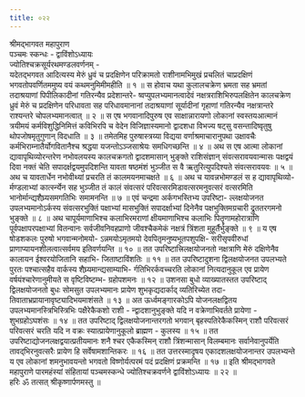 ```yaml
---
title: ०२२
---
```

श्रीमद्‌भागवत महापुराण  
पञ्चमः स्कन्धः - द्वाविंशोऽध्यायः  
ज्योतिश्चक्रसूर्यरथमण्डलवर्णनम् -  
यदेतद्‌भगवत आदित्यस्य मेरुं ध्रुवं च प्रदक्षिणेन परिक्रामतो राशीनामभिमुखं प्रचलितं चाप्रदक्षिणं भगवतोपवर्णितममुष्य वयं कथमनुमिमीमहीति ॥ १ ॥ स होवाच यथा कुलालचक्रेण भ्रमता सह भ्रमतां तदाश्रयाणां पिपीलिकादीनां गतिरन्यैव प्रदेशान्तरे- ष्वप्युपलभ्यमानत्वादेवं नक्षत्रराशिभिरुपलक्षितेन कालचक्रेण ध्रुवं मेरुं च प्रदक्षिणेन परिधावता सह परिधावमानानां तदाश्रयाणां सूर्यादीनां गृहाणां गतिरन्यैव नक्षत्रान्तरे राश्यन्तरे चोपलभ्यमानत्वात् ॥ २ ॥ स एष भगवानादिपुरुष एव साक्षान्नारायणो लोकानां स्वस्तयआत्मानं त्रयीमयं कर्मविशुद्धिनिमित्तं कविभिरपि च वेदेन विजिज्ञास्यमानो द्वादशधा विभज्य षट्सु वसन्तादिष्वृतुषु थोपजोषमृतुगुणान् विदधाति ॥ ३ ॥ तमेतमिह पुरुषास्त्रय्या विद्यया वर्णाश्रमाचारानुपथा उक्षावचैः कर्मभिराम्नातैर्योगवितानैश्च श्रद्धया यजन्तोऽञ्जसाश्रेयः समधिगच्छन्ति ॥ ४ ॥ अथ स एष आत्मा लोकानां द्यावापृथिव्योरन्तरेण नभोवलयस्य कालचक्रगतो द्वादशमासान् भुङ्क्ते राशिसंज्ञान् संवत्सरावयवान्मासः पक्षद्वयं दिवा नक्तं चेति सपादर्क्षद्वयमुपदिशन्ति यावता षष्ठमंशं भुञ्जीत स वै ऋतुरित्युपदिश्यते संवत्सरावयवः ॥ ५ ॥ अथ च यावतार्धेन नभोवीथ्यां प्रचरति तं कालमयनमाचक्षते ॥ ६ ॥ अथ च यावन्नभोमण्डलं स ह द्यावापृथिव्यो- र्मण्डलाभ्यां कार्त्स्न्येन सह भुञ्जीत तं कालं संवत्सरं परिवत्सरमिडावत्सरमनुवत्सरं वत्सरमिति भानोर्मान्द्यशैघ्र्यसमगतिभिः समामनन्ति ॥ ७ ॥ एवं चन्द्रमा अर्कगभस्तिभ्य उपरिष्टा- ल्लक्षयोजनत उपलभ्यमानोऽर्कस्य संवत्सरभुक्तिं पक्षाभ्यां मासभुक्तिं सपादर्क्षाभ्यां दिनेनैव पक्षभुक्तिमग्रचारी द्रुततरगमनो भुङ्क्ते ॥ ८ ॥ अथ चापूर्यमाणाभिश्च कलाभिरमराणां क्षीयमाणाभिश्च कलाभिः पितॄणामहोरात्राणि पूर्वपक्षापरपक्षाभ्यां वितन्वानः सर्वजीवनिवहप्राणो जीवश्चैकमेकं नक्षत्रं त्रिंशता मुहूर्तैर्भुङ्क्ते ॥ ९ ॥ य एष षोडशकलः पुरुषो भगवान्मनोमयो- ऽन्नमयोऽमृतमयो देवपितृमनुष्यभूतपशुपक्षि- सरीसृपवीरुधां प्राणाप्यायनशीलत्वात्सर्वमय इतिवर्णयन्ति ॥ १० ॥ तत उपरिष्टात्त्रिलक्षयोजनतो नक्षत्राणि मेरुं दक्षिणेनैव कालायन ईश्वरयोजितानि सहाभि- जिताष्टाविंशतिः ॥ ११ ॥ तत उपरिष्टादुशना द्विलक्षयोजनत उपलभ्यते पुरतः पश्चात्सहैव वार्कस्य शैघ्र्यमान्द्यसाम्याभि- र्गतिभिरर्कवच्चरति लोकानां नित्यदानुकूल एव प्रायेण वर्षयंश्चारेणानुमीयते स वृष्टिविष्टम्भ- ग्रहोपशमनः ॥ १२ ॥ उशनसा बुधो व्याख्यातस्तत उपरिष्टाद् द्विलक्षयोजनतो बुधः सोमसुत उपलभ्यमानः प्रायेण शुभकृद्यदार्काद् व्यतिरिच्येत तदा- तिवाताभ्रप्रायानावृष्ट्यादिभयमाशंसते ॥ १३ ॥ अत ऊर्ध्वमङ्गारकोऽपि योजनलक्षद्वितय उपलभ्यमानस्त्रिभिस्त्रिभिः पक्षैरेकैकशो राशी - न्द्वादशानुभुङ्क्ते यदि न वक्रेणाभिवर्तते प्रायेणा - शुभग्रहोऽघशंसः ॥ १४ ॥ तत उपरिष्टाद् द्विलक्षयोजनान्तरगतो भगवान् बृहस्पतिरेकैकस्मिन् राशौ परिवत्सरं परिवत्सरं चरति यदि न वक्रः स्यात्प्रायेणानुकूलो ब्राह्मण - कुलस्य ॥ १५ ॥ तत उपरिष्टाद्योजनलक्षद्वयात्प्रतीयमानः शनै श्चर एकैकस्मिन् राशौ त्रिंशन्मासान् विलम्बमानः सर्वानेवानुपर्येति तावद्‌भिरनुवत्सरैः प्रायेण हि सर्वेषामशान्तिकरः ॥ १६ ॥ तत उत्तरस्मादृषय एकादशलक्षयोजनान्तर उपलभ्यन्ते य एव लोकानां शमनुभावयन्तो भगवतो विष्णोर्यत्परमं पदं प्रदक्षिणं प्रक्रमन्ति ॥ १७ ॥ इति श्रीमद्‌भागवते महापुराणे पारमहंस्यां संहितायां पञ्चमस्कन्धे ज्योतिश्चक्रवर्णने द्वाविंशोऽध्यायः ॥ २२ ॥  
हरिः ॐ तत्सत् श्रीकृष्णार्पणमस्तु ॥